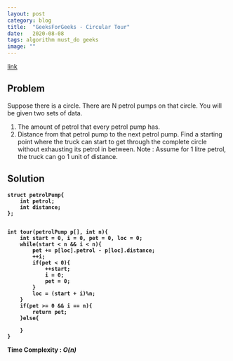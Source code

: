 ```yaml
---
layout: post
category: blog
title:  "GeeksForGeeks - Circular Tour"
date:   2020-08-08
tags: algorithm must_do geeks
image: ""
---
```

<a href="https://practice.geeksforgeeks.org/problems/lru-cache/1">link</a>

## Problem
Suppose there is a circle. There are N petrol pumps on that circle. You will be given two sets of data.
1. The amount of petrol that every petrol pump has.
2. Distance from that petrol pump to the next petrol pump.
Find a starting point where the truck can start to get through the complete circle without exhausting its petrol in between.
Note :  Assume for 1 litre petrol, the truck can go 1 unit of distance.

## Solution
<pre><code><strong>struct petrolPump{
    int petrol;
    int distance;
};


int tour(petrolPump p[], int n){
    int start = 0, i = 0, pet = 0, loc = 0;
    while(start < n && i < n){
        pet += p[loc].petrol - p[loc].distance;
        ++i;
        if(pet < 0){
            ++start;
            i = 0;
            pet = 0;
        }
        loc = (start + i)%n;
    }
    if(pet >= 0 && i == n){
        return pet;
    }else{
        
    }
}
</strong></code></pre>
<strong>Time Complexity : <i>O(n)</i></strong>